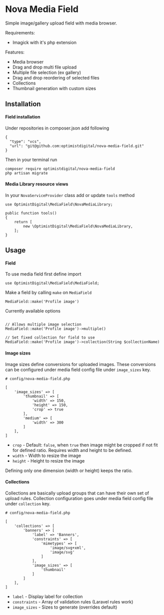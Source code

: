 # Nova Media Field

Simple image/gallery upload field with media browser.

Requirements:

- Imagick with it's php extension

Features:

- Media browser
- Drag and drop multi file upload
- Multiple file selection (ex gallery)
- Drag and drop reordering of selected files
- Collections
- Thumbnail generation with custom sizes

## Installation

#### Field installation

Under repositories in composer.json add following

```
{
  "type": "vcs",
  "url": "git@github.com:optimistdigital/nova-media-field.git"
}
```

Then in your terminal run

```
composer require optimistdigital/nova-media-field
php artisan migrate
```

#### Media Library resource views

In your `NovaServiceProvider` class add or update `tools` method

```
use OptimistDigital\MediaField\NovaMediaLibrary;

public function tools()
{
    return [
        new \OptimistDigital\MediaField\NovaMediaLibrary,
    ];
}
```

## Usage

#### Field

To use media field first define import

```
use OptimistDigital\MediaField\MediaField;
```

Make a field by calling `make` on `MediaField`

```
MediaField::make('Profile image')
```

Currently available options

```

// Allows multiple image selection
MediaField::make('Profile image')->multiple()

// Set fixed collection for field to use
MediaField::make('Profile image')->collection(String $collectionName)

```

#### Image sizes

Image sizes define conversions for uploaded images. These conversions can be configured
under media field config file under `image_sizes` key.

```
# config/nova-media-field.php

[
    'image_sizes' => [
        'thumbnail' => [
            'width' => 150,
            'height' => 150,
            'crop' => true
        ],
        'medium' => [
            'width' => 300
        ]
    ],
]
```

- `crop` - Default: `false`, when `true` then image might be cropped if not fit for defined ratio. Requires width and height to be defined.
- `width` - Width to resize the image
- `height` - Height to resize the image

Defining only one dimension (width or height) keeps the ratio.

#### Collections

Collections are basically upload groups that can have their own set of upload rules.
Collection configuration goes under media field config file under `collection` key.

```
# config/nova-media-field.php

[
    'collections' => [
        'banners' => [
            'label' => 'Banners',
            'constraints' => [
                'mimetypes' => [
                    'image/svg+xml',
                    'image/svg'
                ]
            ],
            'image_sizes' => [
                'thumbnail'
            ]
        ]
    ],
]

```

- `label` - Display label for collection
- `constraints` - Array of validation rules (Laravel rules work)
- `image_sizes` - Sizes to generate (overrides default)
